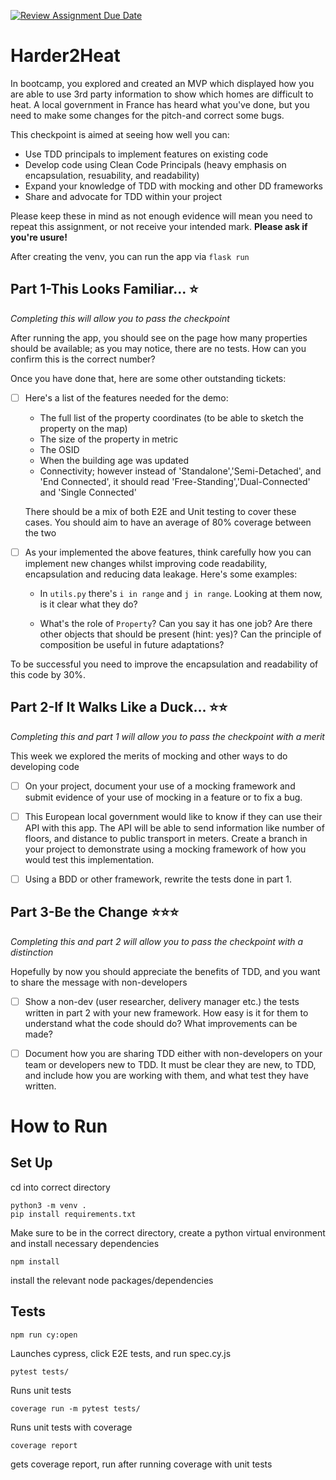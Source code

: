 [![Review Assignment Due Date](https://classroom.github.com/assets/deadline-readme-button-22041afd0340ce965d47ae6ef1cefeee28c7c493a6346c4f15d667ab976d596c.svg)](https://classroom.github.com/a/WI6KUGd1)
# Harder2Heat

In bootcamp, you explored and created an MVP which displayed how you are able to use 3rd party information to show which homes are difficult to heat. A local government in France has heard what you've done, but you need to make some changes for the pitch-and correct some bugs.

This checkpoint is aimed at seeing how well you can:

- Use TDD principals to implement features on existing code
- Develop code using Clean Code Principals (heavy emphasis on encapsulation, resuability, and readability)
- Expand your knowledge of TDD with mocking and other DD frameworks
- Share and advocate for TDD within your project

Please keep these in mind as not enough evidence will mean you need to repeat this assignment, or not receive your intended mark. **Please ask if you're usure!**

After creating the venv, you can run the app via `flask run`

## Part 1-This Looks Familiar... :star:
*Completing this will allow you to pass the checkpoint*

After running the app, you should see on the page how many properties should be available; as you may notice, there are no tests. How can you confirm this is the correct number?

Once you have done that, here are some other outstanding tickets:


- [ ] Here's a list of the features needed for the demo:
    - The full list of the property coordinates (to be able to sketch the property on the map)
    - The size of the property in metric
    - The OSID
    - When the building age was updated
    - Connectivity; however instead of 'Standalone','Semi-Detached', and 'End Connected', it should read 'Free-Standing','Dual-Connected' and 'Single Connected'

    There should be a mix of both E2E and Unit testing to cover these cases. You should aim to have an average of 80% coverage between the two

- [ ] As your implemented the above features, think carefully how you can implement new changes whilst improving code readability, encapsulation and reducing data leakage. Here's some examples:

    - In `utils.py` there's `i in range` and `j in range`. Looking at them now, is it clear what they do? 

    - What's the role of `Property`? Can you say it has one job? Are there other objects that should be present (hint: yes)? Can the principle of composition be useful in future adaptations?

To be successful you need to improve the encapsulation and readability of this code by 30%.


## Part 2-If It Walks Like a Duck... :star::star:
*Completing this _and_ part 1 will allow you to pass the checkpoint with a merit*

This week we explored the merits of mocking and other ways to do developing code

- [ ] On your project, document your use of a mocking framework and submit evidence of your use of mocking in a feature or to fix a bug. 

- [ ] This European local government would like to know if they can use their API with this app. The API will be able to send information like number of floors, and distance to public transport in meters. Create a branch in your project to demonstrate using a mocking framework of how you would test this implementation.

- [ ] Using a BDD or other framework, rewrite the tests done in part 1. 


## Part 3-Be the Change :star::star::star:
*Completing this _and_ part 2 will allow you to pass the checkpoint with a distinction*

Hopefully by now you should appreciate the benefits of TDD, and you want to share the message with non-developers

- [ ] Show a non-dev (user researcher, delivery manager etc.) the tests written in part 2 with your new framework. How easy is it for them to understand what the code should do? What improvements can be made?

- [ ] Document how you are sharing TDD either with non-developers on your team or developers new to TDD. It must be clear they are new, to TDD, and include how you are working with them, and what test they have written.



# How to Run

## Set Up

cd into correct directory
```commandline
python3 -m venv .
pip install requirements.txt
```
Make sure to be in the correct directory, create a python virtual environment and install necessary dependencies

```commandline
npm install
```
install the relevant node packages/dependencies

## Tests 

```commandline
npm run cy:open 
```

Launches cypress, click E2E tests, and run spec.cy.js


```commandline
pytest tests/
```
Runs unit tests

```commandline
coverage run -m pytest tests/
```
Runs unit tests with coverage

```commandline
coverage report
```
gets coverage report, run after running coverage with unit tests